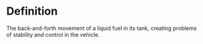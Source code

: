 # Definition

The back-and-forth movement of a liquid fuel in its tank, creating
problems of stability and control in the vehicle.
